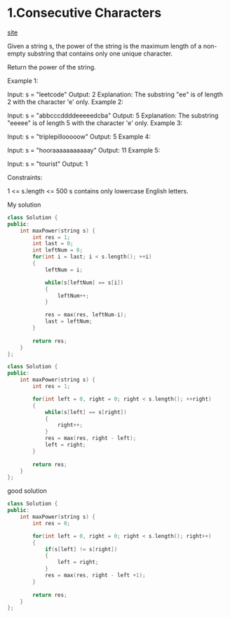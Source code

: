 # 1.Consecutive Characters
[site](https://leetcode.com/problems/consecutive-characters/)

Given a string s, the power of the string is the maximum length of a non-empty substring that contains only one unique character.

Return the power of the string.

 

Example 1:

Input: s = "leetcode"
Output: 2
Explanation: The substring "ee" is of length 2 with the character 'e' only.
Example 2:

Input: s = "abbcccddddeeeeedcba"
Output: 5
Explanation: The substring "eeeee" is of length 5 with the character 'e' only.
Example 3:

Input: s = "triplepillooooow"
Output: 5
Example 4:

Input: s = "hooraaaaaaaaaaay"
Output: 11
Example 5:

Input: s = "tourist"
Output: 1
 

Constraints:

1 <= s.length <= 500
s contains only lowercase English letters.

My solution
```c++
class Solution {
public:
    int maxPower(string s) {
        int res = 1;
        int last = 0;
        int leftNum = 0;
        for(int i = last; i < s.length(); ++i)
        {
            leftNum = i;

            while(s[leftNum] == s[i])
            {
                leftNum++;
            }

            res = max(res, leftNum-i); 
            last = leftNum;            
        }
        
        return res;
    }
};
```

```c++
class Solution {
public:
    int maxPower(string s) {
        int res = 1;

        for(int left = 0, right = 0; right < s.length(); ++right)
        {
            while(s[left] == s[right])
            {
                right++;
            }
            res = max(res, right - left); 
            left = right;
        }
        
        return res;
    }
};
```

good solution
```c++
class Solution {
public:
    int maxPower(string s) {
        int res = 0;

        for(int left = 0, right = 0; right < s.length(); right++)
        {
            if(s[left] != s[right])
            {
                left = right;
            }
            res = max(res, right - left +1); 
        }
        
        return res;
    }
};
```
